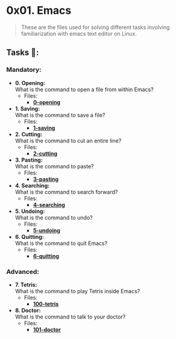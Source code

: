 # 0x01. Emacs
>These are the files used for solving different tasks involving familiarization with emacs text editor on Linux.
## Tasks :page_with_curl::
### Mandatory:
  * **0. Opening:**\
    What is the command to open a file from within Emacs?
    * Files:
        * **[0-opening](./0-opening)**
  * **1. Saving:**\
    What is the command to save a file?
    * Files:
        * **[1-saving](./1-saving)**
  * **2. Cutting:**\
    What is the command to cut an entire line?
    * Files:
        * **[2-cutting](./2-cutting)**
  * **3. Pasting:**\
    What is the command to paste?
    * Files:
        * **[3-pasting](./3-pasting)**
  * **4. Searching:**\
    What is the command to search forward?
    * Files:
        * **[4-searching](./4-searching)**
  * **5. Undoing:**\
    What is the command to undo?
    * Files:
        * **[5-undoing](./5-undoing)**
  * **6. Quitting:**\
    What is the command to quit Emacs?
    * Files:
        * **[6-quitting](./6-quitting)**
### Advanced:
  * **7. Tetris:**\
    What is the command to play Tetris inside Emacs?
    * Files:
        * **[100-tetris](./100-tetris)**
  * **8. Doctor:**\
    What is the command to talk to your doctor?
    * Files:
        * **[101-doctor](./101-doctor)**
